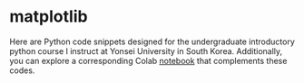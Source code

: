 # matplotlib

Here are Python code snippets designed for the undergraduate introductory python course I instruct at Yonsei University in South Korea. Additionally, you can explore a corresponding Colab [notebook](https://colab.research.google.com/drive/1XUdYSx9IgxSy22tk7G0Vp_Z8f2dMnkth?usp=sharing) that complements these codes.